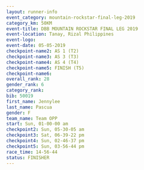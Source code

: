 ```yaml
---
layout: runner-info 
event_category: mountain-rockstar-final-leg-2019 
category_km: 50KM 
event-title: DBB MOUNTAIN ROCKSTAR FINAL LEG 2019 
event-location: Tanay, Rizal Philippines 
event-logo: 
event-date: 05-05-2019 
checkpoint-name2: AS 1 (T2) 
checkpoint-name3: AS 3 (T3) 
checkpoint-name4: AS 4 (T4) 
checkpoint-name5: FINISH (T5) 
checkpoint-name6: 
overall_rank: 28
gender_rank: 6
category_rank: 
bib: 50019
first_name: Jennylee
last_name: Pascua
gender: F
team_name: Team OPP
start: Sun, 01-00-00 am
checkpoint2: Sun, 05-30-05 am
checkpoint3: Sat, 06-39-22 pm
checkpoint4: Sun, 02-46-37 pm
checkpoint5: Sun, 03-56-44 pm
race_time: 14-56-44
status: FINISHER
---
```

